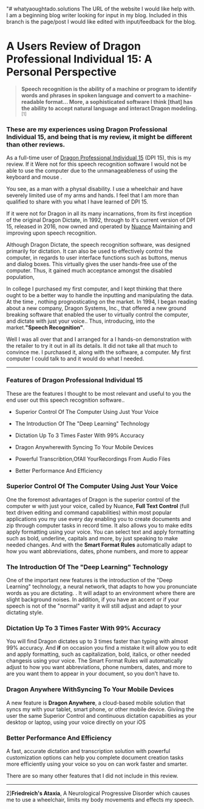 "# whatyaoughtado.solutions
The URL of the website I would like help with.
I am a beginning blog writer looking for input in my blog.
Included in this branch is the page/post I would like edited with input/feedback for the blog.

# A Users Review of Dragon Professional Individual 15: A Personal Perspective

>	**Speech recognition is the ability of a machine or program to identify words  and phrases in spoken language and convert to a machine-readable format… More, a sophisticated software I think [that] has the ability to accept natural language and interact Dragon modeling.**<sup>[1]</sup>

### These are my experiences using Dragon Professional Individual 15, and being that is my review, it might be different than other reviews.

As a full-time user of [Dragon Professional Individual 15](https://shop.nuance.com/store/nuanceus/Custom/pbpage.dragonProINDV/?utm_medium=ps&utm_source=google&utm_campaign=dragon&utm_term=dragon%20professional&cvokeywordid=33|304216&cvosrc=ps.Google.dragon%20professional&gclid=CjwKCAjwmqHPBRBQEiwAOvbR822IvhdEQqSCeZJTJ9_XjupELKp0A75m8KGojMsrZ3qq2hpJ9pFD2RoC2JEQAvD_BwE) (DPI 15), this is my review. If it Were  not for this speech recognition software I would not be able to use the computer due to the unmanageableness of using the keyboard and mouse .

You see, as a man with a physal disability. I use a wheelchair and have severely limited use of my arms and hands. I feel that I am more than qualified to share with you what I have learned of DPI 15.

If it were not for Dragon in all its many incarnations, from its first inception of the original Dragon Dictate, in 1992, through to it's current version of DPI 15, released in 2016, now owned and operated by [Nuance](http://www.nuanice.com) Maintaining and improving upon speech recognition.

Although Dragon Dictate, the speech recognition software, was designed primarily for dictation. It can also be used to effectively control the computer, in regards to user interface functions such as buttons, menus and dialog boxes. This virtually gives the user hands-free use of the computer. Thus, it gained much acceptance amongst the  disabled population, 

In college I purchased my first computer, and I kept thinking that there ought to be a better way to handle the inputting and manipulating the data. At the time , nothing prognosticating on the market. In 1994, I began reading about a new company, Dragon Systems, Inc., that offered a new ground breaking software that enabled the user to virtually control the computer, and dictate with just your voice.. Thus, introducing, into the market.**"Speech Recognition"**.

Well I was all over that and I arranged for a I hands-on demonstration with the retailer to try it out in all its details. It did not take all that much to convince me. I purchased it,  along with the software, a computer. My first computer I could talk to and it would do  what I needed.

---

### Features of Dragon Professional Individual 15

These are the features I thought to be most relevant and useful to you the end user out this speech recognition software.. 

+ Superior Control Of The Computer Using Just Your Voice

+ The Introduction Of The "Deep Learning" Technology

+ Dictation Up To 3 Times Faster With 99% Accuracy

+ Dragon Anywherewith Syncing To Your Mobile Devices

+ Powerful Transcribtion,OfAll YourRecordings From Audio Files

+ Better Performance And Efficiency



### Superior Control Of The Computer Using Just Your Voice

One the foremost advantages of Dragon is the superior control of the computer w with just your voice, called by Nuance, **Full Text Control** (full text driven editing and command capabilities) within most popular applications you my use every day enabling you to create documents and zip through computer tasks in record time. It also allows you to make edits apply formatting using your voice. You can select text and apply formatting such as bold, underline, capitals and more, by just speaking to make needed changes. And with the **Smart Format Rules** automatically adapt to how you want abbreviations, dates, phone numbers, and more to appear

### The Introduction Of The "Deep Learning" Technology

One of the important new features is the introduction of the "Deep Learning" technology, a neural network, that adapts to how you pronunciate words as you are dictating. . It wilI adapt to an environment where there are slight background noises. In addition, if you have an accent or if your speech is not of the "normal" varity it will still adjust and adapt to your dictating style.

### Dictation Up To 3 Times Faster With 99% Accuracy

You will find Dragon dictates up to 3 times faster than typing with almost 99% accuracy. And **if** on occasion you find a mistake it will allow you to edit and apply formatting, such as capitalization, bold, italics, or other needed changesis using your voice. The  Smart Format Rules will automatically adjust to how you want abbreviations, phone numbers,  dates, and more to are you want them to appear in your document, so  you don't have to.

### Dragon Anywhere WithSyncing To Your Mobile Devices

A new feature is <span style="font-size: 1dpt;">**Dragon Anywhere**</span>, a cloud-based mobile solution that syncs my with your tablet, smart phone, or other mobile device. Giviing the user the same Superior Control and continuous dictation capabiities as your desktop or laptop, using your voice directly on your iOS

### Better Performance And Efficiency

A fast, accurate dictation and transcription solution with powerful customization options can help you complete document creation tasks more efficiently using your voice so you on can work faster and smarter.

There are so many other features that I did not include in this review.

***

2]**Friedreich's Ataxia**, A Neurological Progressive Disorder which causes me to use a wheelchair, limits my body movements and effects my speech. 
